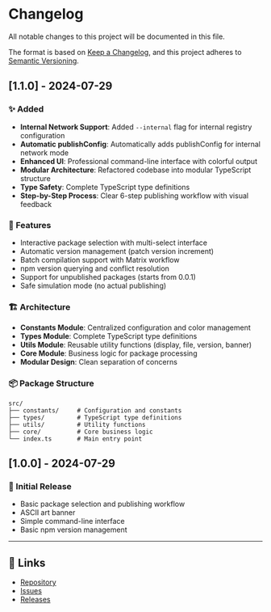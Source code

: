 # Changelog

All notable changes to this project will be documented in this file.

The format is based on [Keep a Changelog](https://keepachangelog.com/en/1.0.0/),
and this project adheres to [Semantic Versioning](https://semver.org/spec/v2.0.0.html).

## [1.1.0] - 2024-07-29

### ✨ Added
- **Internal Network Support**: Added `--internal` flag for internal registry configuration
- **Automatic publishConfig**: Automatically adds publishConfig for internal network mode
- **Enhanced UI**: Professional command-line interface with colorful output
- **Modular Architecture**: Refactored codebase into modular TypeScript structure
- **Type Safety**: Complete TypeScript type definitions
- **Step-by-Step Process**: Clear 6-step publishing workflow with visual feedback

### 🔧 Features
- Interactive package selection with multi-select interface
- Automatic version management (patch version increment)
- Batch compilation support with Matrix workflow
- npm version querying and conflict resolution
- Support for unpublished packages (starts from 0.0.1)
- Safe simulation mode (no actual publishing)

### 🏗️ Architecture
- **Constants Module**: Centralized configuration and color management
- **Types Module**: Complete TypeScript type definitions
- **Utils Module**: Reusable utility functions (display, file, version, banner)
- **Core Module**: Business logic for package processing
- **Modular Design**: Clean separation of concerns

### 📦 Package Structure
```
src/
├── constants/     # Configuration and constants
├── types/         # TypeScript type definitions  
├── utils/         # Utility functions
├── core/          # Core business logic
└── index.ts       # Main entry point
```

## [1.0.0] - 2024-07-29

### 🎉 Initial Release
- Basic package selection and publishing workflow
- ASCII art banner
- Simple command-line interface
- Basic npm version management

---

## 🔗 Links
- [Repository](https://github.com/your-org/matrix-publish)
- [Issues](https://github.com/your-org/matrix-publish/issues)
- [Releases](https://github.com/your-org/matrix-publish/releases)